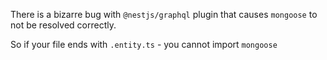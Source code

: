There is a bizarre bug with `@nestjs/graphql` plugin that causes `mongoose` to not be resolved
correctly.

So if your file ends with `.entity.ts` - you cannot import `mongoose`
